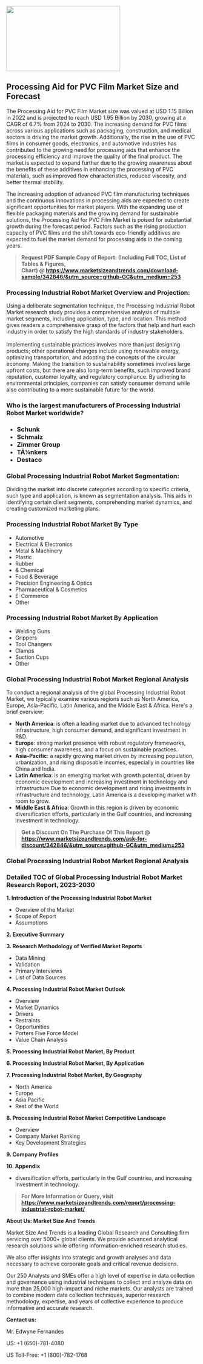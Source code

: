 <p><img class="alignnone size-medium wp-image-20088" src="https://ffe5etoiles.com/wp-content/uploads/2024/12/MST1-300x171.png" alt="" width="300" height="171" /></p><h2>Processing Aid for PVC Film Market Size and Forecast</h2><p>The Processing Aid for PVC Film Market size was valued at USD 1.15 Billion in 2022 and is projected to reach USD 1.95 Billion by 2030, growing at a CAGR of 6.7% from 2024 to 2030. The increasing demand for PVC films across various applications such as packaging, construction, and medical sectors is driving the market growth. Additionally, the rise in the use of PVC films in consumer goods, electronics, and automotive industries has contributed to the growing need for processing aids that enhance the processing efficiency and improve the quality of the final product. The market is expected to expand further due to the growing awareness about the benefits of these additives in enhancing the processing of PVC materials, such as improved flow characteristics, reduced viscosity, and better thermal stability.</p><p>The increasing adoption of advanced PVC film manufacturing techniques and the continuous innovations in processing aids are expected to create significant opportunities for market players. With the expanding use of flexible packaging materials and the growing demand for sustainable solutions, the Processing Aid for PVC Film Market is poised for substantial growth during the forecast period. Factors such as the rising production capacity of PVC films and the shift towards eco-friendly additives are expected to fuel the market demand for processing aids in the coming years.</p></p><blockquote id="" class=""><strong>Request PDF Sample Copy of Report: (Including Full TOC, List of Tables &amp; Figures, Chart)&nbsp;@&nbsp;<strong><a href="https://www.marketsizeandtrends.com/download-sample/342846/&utm_source=github-GC&utm_medium=253" target="_blank">https://www.marketsizeandtrends.com/download-sample/342846/&utm_source=github-GC&utm_medium=253</a></strong></strong></blockquote><h3 id="" class="">Processing Industrial Robot Market&nbsp;Overview and Projection:</h3><p id="" class="">Using a deliberate segmentation technique, the Processing Industrial Robot Market research study provides a comprehensive analysis of multiple market segments, including application, type, and location. This method gives readers a comprehensive grasp of the factors that help and hurt each industry in order to satisfy the high standards of industry stakeholders. <br /> <br />Implementing sustainable practices involves more than just designing products; other operational changes include using renewable energy, optimizing transportation, and adopting the concepts of the circular economy. Making the transition to sustainability sometimes involves large upfront costs, but there are also long-term benefits, such improved brand reputation, customer loyalty, and regulatory compliance. By adhering to environmental principles, companies can satisfy consumer demand while also contributing to a more sustainable future for the world.</p><h3 id="" class="">Who is the largest manufacturers of&nbsp;Processing Industrial Robot Market worldwide?</h3><h3 class=""><p><ul><li>Schunk </li><li> Schmalz </li><li> Zimmer Group </li><li> TÃ¼nkers </li><li> Destaco</li></ul></p></h3><h3 id="" class="">Global&nbsp;Processing Industrial Robot Market Segmentation:</h3><p id="" class="">Dividing the market into discrete categories according to specific criteria, such type and application, is known as segmentation analysis. This aids in identifying certain client segments, comprehending market dynamics, and creating customized marketing plans.</p><h3 id="" class="">Processing Industrial Robot Market&nbsp;By Type</h3><p><p><ul><li>Automotive</li><li> Electrical & Electronics</li><li> Metal & Machinery</li><li> Plastic</li><li> Rubber</li><li> & Chemical</li><li> Food & Beverage</li><li> Precision Engineering & Optics</li><li> Pharmaceutical & Cosmetics</li><li> E-Commerce</li><li> Other</p></li></ul></p></p><h3 id="" class="">Processing Industrial Robot Market&nbsp;By Application</h3><p class=""><p><ul><li>Welding Guns</li><li> Grippers</li><li> Tool Changers</li><li> Clamps</li><li> Suction Cups</li><li> Other</li></ul></p></p><h3 id="" class="">Global Processing Industrial Robot Market Regional Analysis</h3><p id="" class="">To conduct a regional analysis of the global Processing Industrial Robot Market, we typically examine various regions such as North America, Europe, Asia-Pacific, Latin America, and the Middle East &amp; Africa. Here's a brief overview:</p><ul><li><strong>North America</strong>: is often a leading market due to advanced technology infrastructure, high consumer demand, and significant investment in R&amp;D.</li><li><strong>Europe</strong>: strong market presence with robust regulatory frameworks, high consumer awareness, and a focus on sustainable practices.</li><li><strong>Asia-Pacific</strong>: a rapidly growing market driven by increasing population, urbanization, and rising disposable incomes, especially in countries like China and India.</li><li><strong>Latin America</strong>: is an emerging market with growth potential, driven by economic development and increasing investment in technology and infrastructure.Due to economic development and rising investments in infrastructure and technology, Latin America is a developing market with room to grow.</li><li><strong>Middle East &amp; Africa</strong>: Growth in this region is driven by economic diversification efforts, particularly in the Gulf countries, and increasing investment in technology.</li></ul><blockquote id="" class=""><strong>Get a Discount On The Purchase Of This Report @ <strong><a href="https://www.marketsizeandtrends.com/ask-for-discount/342846/&utm_source=github-GC&utm_medium=253" target="_blank">https://www.marketsizeandtrends.com/ask-for-discount/342846/&utm_source=github-GC&utm_medium=253</a></strong></strong></blockquote><h3 id="" class="">Global Processing Industrial Robot Market Regional Analysis</h3><h3 id="" class="">Detailed TOC of Global Processing Industrial Robot Market Research Report, 2023-2030</h3><p id="" class=""><strong>1. Introduction of the Processing Industrial Robot Market</strong></p><ul><li>Overview of the Market</li><li>Scope of Report</li><li>Assumptions</li></ul><p id="" class=""><strong>2. Executive Summary</strong></p><p id="" class=""><strong>3. Research Methodology of Verified Market Reports</strong></p><ul><li>Data Mining</li><li>Validation</li><li>Primary Interviews</li><li>List of Data Sources</li></ul><p id="" class=""><strong>4. Processing Industrial Robot Market Outlook</strong></p><ul><li>Overview</li><li>Market Dynamics</li><li>Drivers</li><li>Restraints</li><li>Opportunities</li><li>Porters Five Force Model</li><li>Value Chain Analysis</li></ul><p id="" class=""><strong>5. Processing Industrial Robot Market, By Product</strong></p><p id="" class=""><strong>6. Processing Industrial Robot Market, By Application</strong></p><p id="" class=""><strong>7. Processing Industrial Robot Market, By Geography</strong></p><ul><li>North America</li><li>Europe</li><li>Asia Pacific</li><li>Rest of the World</li></ul><p id="" class=""><strong>8. Processing Industrial Robot Market Competitive Landscape</strong></p><ul><li>Overview</li><li>Company Market Ranking</li><li>Key Development Strategies</li></ul><p id="" class=""><strong>9. Company Profiles</strong></p><p id="" class=""><strong>10. Appendix</strong></p><ul><li>diversification efforts, particularly in the Gulf countries, and increasing investment in technology.</li></ul><blockquote id="" class=""><strong>For More Information or Query, visit <strong><strong><a href="https://www.marketsizeandtrends.com/report/processing-industrial-robot-market/" target="_blank">https://www.marketsizeandtrends.com/report/processing-industrial-robot-market/</a></strong></strong></strong></blockquote><p id="" class=""><strong>About Us: Market Size And Trends</strong></p><p id="" class="">Market Size And Trends is a leading Global Research and Consulting firm servicing over 5000+ global clients. We provide advanced analytical research solutions while offering information-enriched research studies.</p><p id="" class="">We also offer insights into strategic and growth analyses and data necessary to achieve corporate goals and critical revenue decisions.</p><p id="" class="">Our 250 Analysts and SMEs offer a high level of expertise in data collection and governance using industrial techniques to collect and analyze data on more than 25,000 high-impact and niche markets. Our analysts are trained to combine modern data collection techniques, superior research methodology, expertise, and years of collective experience to produce informative and accurate research.</p><p id="" class=""><strong>Contact us:</strong></p><p id="" class="">Mr. Edwyne Fernandes</p><p id="" class="">US: +1 (650)-781-4080</p><p id="" class="">US Toll-Free: +1 (800)-782-1768</p>
